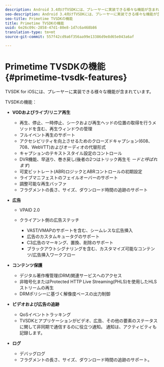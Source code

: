 ```yaml
---
description: Android 3.4向けTVSDKには、プレーヤーに実装できる様々な機能が含まれています。
seo-description: Android 3.4向けTVSDKには、プレーヤーに実装できる様々な機能が含まれています。
seo-title: Primetime TVSDKの機能
title: Primetime TVSDKの機能
uuid: 6e26c09c-2858-47d1-80e8-1d7c6a468b86
translation-type: tm+mt
source-git-commit: 557f42cd9a6f356aa99e13386d9e8d65e043a6af

---
```



# Primetime TVSDKの機能 {#primetime-tvsdk-features}

TVSDK for iOSには、プレーヤーに実装できる様々な機能が含まれています。

TVSDKの機能：

* **VODおよびライブ/リニア再生**

   * 再生、停止、一時停止、シークおよび再生ヘッドの位置の取得を行うメソッドを含む、再生ウィンドウの管理
   * フルイベント再生のサポート
   * アクセシビリティを向上させるためのクローズドキャプション(608、708、WebVTT)およびオーディオの代替形式
   * キャプションのテキストスタイル設定のコントロール
   * DVR機能、早送り、巻き戻し(後者の2つはトリック再生モ *ードと呼ばれます*)
   * 可変ビットレート(ABR)ロジックとABRコントロールの初期設定
   * ライブマニフェストのフェイルオーバーのサポート
   * 調整可能な再生バッファ
   * フラグメントの長さ、サイズ、ダウンロード時間の追跡のサポート

* **広告**

   * VPAID 2.0
   * クライアント側の広告ステッチ

      * VAST/VMAPのサポートを含む、シームレスな広告挿入
      * 広告のカスタムキュータグのサポート
      * C3広告のマーキング、置換、削除のサポート
      * ブラックアウトシグナリングを含む、カスタマイズ可能なコンテンツ/広告挿入ワークフロー

* **コンテンツ保護**

   * デジタル著作権管理(DRM)関連サービスへのアクセス
   * 非暗号化またはProtected HTTP Live Streaming(PHLS)を使用したHLSストリームの再生
   * DRMポリシーに基づく解像度ベースの出力制御

* **ビデオおよび広告の追跡**

   * QoSイベントトラッキング
   * TVSDKとアプリケーションがビデオ、広告、その他の要素のステータスに関して非同期で通信するのに役立つ通知。 通知は、アクティビティも記録します。

* **ログ**

   * デバッグログ
   * フラグメントの長さ、サイズ、ダウンロード時間の追跡のサポート。